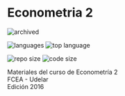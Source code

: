 # Econometria 2 


![archived](https://img.shields.io/badge/lifecycle-archived-red.svg)


![languages](https://img.shields.io/github/languages/count/daczarne/udelar_econometria_2)
![top language](https://img.shields.io/github/languages/top/daczarne/udelar_econometria_2) 


![repo size](https://img.shields.io/github/repo-size/daczarne/udelar_econometria_2)
![code size](https://img.shields.io/github/languages/code-size/daczarne/udelar_econometria_2)


Materiales del curso de Econometría 2  
FCEA - Udelar  
Edición 2016  
